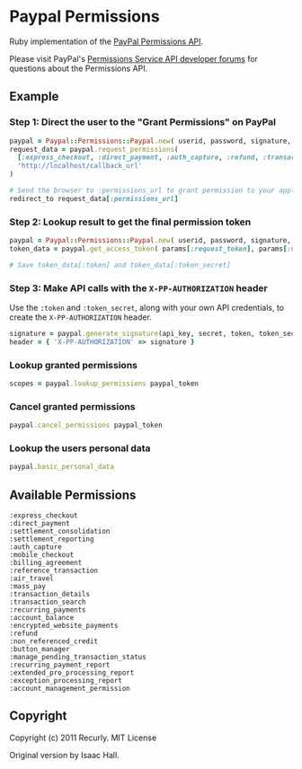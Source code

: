 # Paypal Permissions

Ruby implementation of the [PayPal Permissions API](https://www.x.com/community/ppx/permissions).

Please visit PayPal's [Permissions Service API developer forums](https://www.x.com/community/ppx/permissions?view=discussions) for questions about the Permissions API.

## Example

### Step 1: Direct the user to the "Grant Permissions" on PayPal

~~~~~ ruby
paypal = Paypal::Permissions::Paypal.new( userid, password, signature, application_id, :production )
request_data = paypal.request_permissions(
  [:express_checkout, :direct_payment, :auth_capture, :refund, :transaction_details],
  'http://localhost/callback_url'
)

# Send the browser to :permissions_url to grant permission to your application
redirect_to request_data[:permissions_url]
~~~~~

### Step 2: Lookup result to get the final permission token

~~~~~ ruby
paypal = Paypal::Permissions::Paypal.new( userid, password, signature, application_id, :production )
token_data = paypal.get_access_token( params[:request_token], params[:verification_code] )

# Save token_data[:token] and token_data[:token_secret]
~~~~~

### Step 3: Make API calls with the `X-PP-AUTHORIZATION` header

Use the `:token` and `:token_secret`, along with your own API credentials, to create the `X-PP-AUTHORIZATION` header.

~~~~~ ruby
signature = paypal.generate_signature(api_key, secret, token, token_secret, 'POST', 'https://api.paypal.com/nvp')
header = { 'X-PP-AUTHORIZATION' => signature }
~~~~~

### Lookup granted permissions

~~~~~ ruby
scopes = paypal.lookup_permissions paypal_token
~~~~~

### Cancel granted permissions

~~~~~ ruby
paypal.cancel_permissions paypal_token
~~~~~

### Lookup the users personal data

~~~~~ ruby
paypal.basic_personal_data
~~~~~

## Available Permissions

    :express_checkout
    :direct_payment
    :settlement_consolidation
    :settlement_reporting
    :auth_capture
    :mobile_checkout
    :billing_agreement
    :reference_transaction
    :air_travel
    :mass_pay
    :transaction_details
    :transaction_search
    :recurring_payments
    :account_balance
    :encrypted_website_payments
    :refund
    :non_referenced_credit
    :button_manager
    :manage_pending_transaction_status
    :recurring_payment_report
    :extended_pro_processing_report
    :exception_processing_report
    :account_management_permission

## Copyright

Copyright (c) 2011 Recurly. MIT License

Original version by Isaac Hall.
